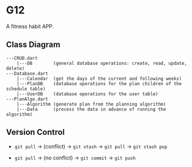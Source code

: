 # G12

A fitness habit APP.

## Class Diagram

```
---CRUD.dart 
    |---DB        (general database operations: create, read, update, delete)
---Database.dart
    |---Calendar  (get the days of the current and following weeks)
    |---PlanDB    (database operations for the plan children of the schedule table)
    |---UserDB    (database operations for the user table)    
---PlanAlgo.dart
    |---Algorithm (generate plan from the planning algorithm)    
    |---Data      (process the data in advance of running the algorithm)
```

## Version Control

- `git pull` → (conflict) → `git stash` → `git pull` → `git stash pop`

- `git pull` → (no conflict) → `git commit` → `git push`